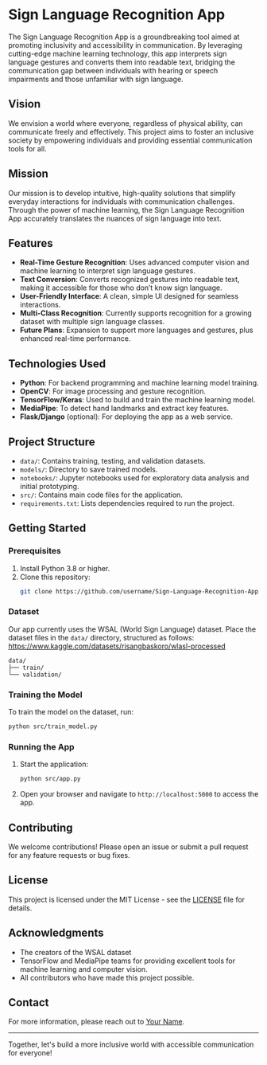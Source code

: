# Sign Language Recognition App

The Sign Language Recognition App is a groundbreaking tool aimed at promoting inclusivity and accessibility in communication. By leveraging cutting-edge machine learning technology, this app interprets sign language gestures and converts them into readable text, bridging the communication gap between individuals with hearing or speech impairments and those unfamiliar with sign language.

## Vision
We envision a world where everyone, regardless of physical ability, can communicate freely and effectively. This project aims to foster an inclusive society by empowering individuals and providing essential communication tools for all.

## Mission
Our mission is to develop intuitive, high-quality solutions that simplify everyday interactions for individuals with communication challenges. Through the power of machine learning, the Sign Language Recognition App accurately translates the nuances of sign language into text.

## Features
- **Real-Time Gesture Recognition**: Uses advanced computer vision and machine learning to interpret sign language gestures.
- **Text Conversion**: Converts recognized gestures into readable text, making it accessible for those who don’t know sign language.
- **User-Friendly Interface**: A clean, simple UI designed for seamless interactions.
- **Multi-Class Recognition**: Currently supports recognition for a growing dataset with multiple sign language classes.
- **Future Plans**: Expansion to support more languages and gestures, plus enhanced real-time performance.

## Technologies Used
- **Python**: For backend programming and machine learning model training.
- **OpenCV**: For image processing and gesture recognition.
- **TensorFlow/Keras**: Used to build and train the machine learning model.
- **MediaPipe**: To detect hand landmarks and extract key features.
- **Flask/Django** (optional): For deploying the app as a web service.

## Project Structure
- `data/`: Contains training, testing, and validation datasets.
- `models/`: Directory to save trained models.
- `notebooks/`: Jupyter notebooks used for exploratory data analysis and initial prototyping.
- `src/`: Contains main code files for the application.
- `requirements.txt`: Lists dependencies required to run the project.

## Getting Started

### Prerequisites
1. Install Python 3.8 or higher.
2. Clone this repository:
   ```bash
   git clone https://github.com/username/Sign-Language-Recognition-App.git


### Dataset
Our app currently uses the WSAL (World Sign Language) dataset. Place the dataset files in the `data/` directory, structured as follows:
https://www.kaggle.com/datasets/risangbaskoro/wlasl-processed
```
data/
├── train/
└── validation/
```

### Training the Model
To train the model on the dataset, run:
```bash
python src/train_model.py
```

### Running the App
1. Start the application:
   ```bash
   python src/app.py
   ```
2. Open your browser and navigate to `http://localhost:5000` to access the app.

## Contributing
We welcome contributions! Please open an issue or submit a pull request for any feature requests or bug fixes.

## License
This project is licensed under the MIT License - see the [LICENSE](LICENSE) file for details.

## Acknowledgments
- The creators of the WSAL dataset
- TensorFlow and MediaPipe teams for providing excellent tools for machine learning and computer vision.
- All contributors who have made this project possible.

## Contact
For more information, please reach out to [Your Name](mailto:youremail@example.com).

---

Together, let's build a more inclusive world with accessible communication for everyone!
```
